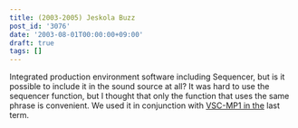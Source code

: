```yaml
---
title: (2003-2005) Jeskola Buzz
post_id: '3076'
date: '2003-08-01T00:00:00+09:00'
draft: true
tags: []
---
```


Integrated production environment software including Sequencer, but is it possible to include it in the sound source at all? It was hard to use the sequencer function, but I thought that only the function that uses the same phrase is convenient. We used it in conjunction with [VSC-MP1 in the](https://danmaq.com/vsc-mp1) last term.
